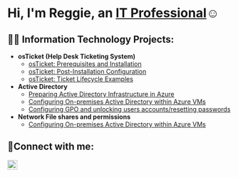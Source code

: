 <h1>Hi, I'm Reggie, an <a href="https://linkedin.com/in/reginald-smith-jr-a1ab03341">IT Professional</a>☺</h1>

<h2>👨‍💻 Information Technology Projects:</h2>

- <b>osTicket (Help Desk Ticketing System)</b>
  - [osTicket: Prerequisites and Installation](https://github.com/ReggieS22/osticket-prereqs)
  - [osTicket: Post-Installation Configuration](https://github.com/ReggieS22/post-install-config)
  - [osTicket: Ticket Lifecycle Examples](https://github.com/ReggieS22/ticket-lifecycle)
- <b>Active Directory</b>
  - [Preparing Active Directory Infrastructure in Azure](https://github.com/ReggieS22/configure-ad)
  - [Configuring On-premises Active Directory within Azure VMs](https://github.com/ReggieS22/Azure-AD_OnPrem-Lab)
  - [Configuring GPO and unlocking users accounts/resetting passwords](https://github.com/ReggieS22/Configuring-GPO-and-unlocking-users-accounts-resetting-passwords/blob/main/README.md)
- <b>Network File shares and permissions</b>
  - [Configuring On-premises Active Directory within Azure VMs](https://github.com/ReggieS22/configure-ad)


<h2>🤳Connect with me:</h2>

[<img align="left" alt="Josh | LinkedIn" width="22px" src="https://cdn.jsdelivr.net/npm/simple-icons@v3/icons/linkedin.svg" />][linkedin]

[linkedin]: https://linkedin.com/in/reginald-smith-jr-a1ab03341
